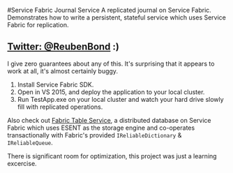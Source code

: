 #Service Fabric Journal Service
A replicated journal on Service Fabric. Demonstrates how to write a persistent, stateful service which uses Service Fabric for replication.

## [Twitter: @ReubenBond](https://twitter.com/reubenbond) :)

I give zero guarantees about any of this. It's surprising that it appears to work at all, it's almost certainly buggy.

1. Install Service Fabric SDK.
2. Open in VS 2015, and deploy the application to your local cluster.
3. Run TestApp.exe on your local cluster and watch your hard drive slowly fill with replicated operations.

Also check out [Fabric Table Service](https://github.com/ReubenBond/FabricTableService), a distributed database on Service Fabric which uses ESENT as the storage engine and co-operates transactionally with Fabric's provided `IReliableDictionary` & `IReliableQueue`.

There is significant room for optimization, this project was just a learning excercise.